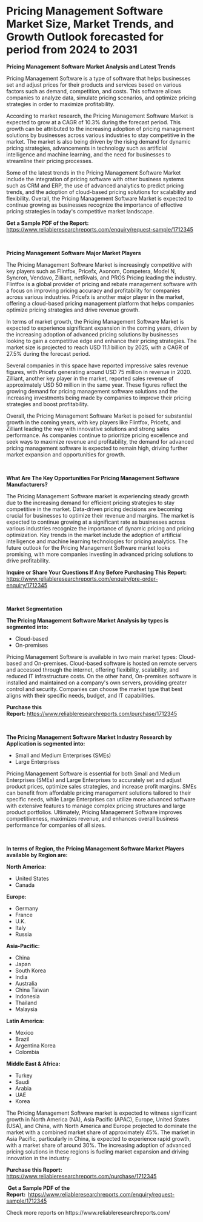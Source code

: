 <p><h1>Pricing Management Software Market Size, Market Trends, and Growth Outlook forecasted for period from 2024 to 2031</h1></p><p><strong>Pricing Management Software Market Analysis and Latest Trends</strong></p>
<p><p>Pricing Management Software is a type of software that helps businesses set and adjust prices for their products and services based on various factors such as demand, competition, and costs. This software allows companies to analyze data, simulate pricing scenarios, and optimize pricing strategies in order to maximize profitability.</p><p>According to market research, the Pricing Management Software Market is expected to grow at a CAGR of 10.3% during the forecast period. This growth can be attributed to the increasing adoption of pricing management solutions by businesses across various industries to stay competitive in the market. The market is also being driven by the rising demand for dynamic pricing strategies, advancements in technology such as artificial intelligence and machine learning, and the need for businesses to streamline their pricing processes.</p><p>Some of the latest trends in the Pricing Management Software Market include the integration of pricing software with other business systems such as CRM and ERP, the use of advanced analytics to predict pricing trends, and the adoption of cloud-based pricing solutions for scalability and flexibility. Overall, the Pricing Management Software Market is expected to continue growing as businesses recognize the importance of effective pricing strategies in today's competitive market landscape.</p></p>
<p><strong>Get a Sample PDF of the Report:&nbsp;</strong> <a href="https://www.reliableresearchreports.com/enquiry/request-sample/1712345">https://www.reliableresearchreports.com/enquiry/request-sample/1712345</a></p>
<p>&nbsp;</p>
<p><strong>Pricing Management Software Major Market Players</strong></p>
<p><p>The Pricing Management Software Market is increasingly competitive with key players such as Flintfox, Pricefx, Axonom, Competera, Model N, Syncron, Vendavo, Zilliant, netRivals, and PROS Pricing leading the industry. Flintfox is a global provider of pricing and rebate management software with a focus on improving pricing accuracy and profitability for companies across various industries. Pricefx is another major player in the market, offering a cloud-based pricing management platform that helps companies optimize pricing strategies and drive revenue growth.</p><p>In terms of market growth, the Pricing Management Software Market is expected to experience significant expansion in the coming years, driven by the increasing adoption of advanced pricing solutions by businesses looking to gain a competitive edge and enhance their pricing strategies. The market size is projected to reach USD 11.1 billion by 2025, with a CAGR of 27.5% during the forecast period.</p><p>Several companies in this space have reported impressive sales revenue figures, with Pricefx generating around USD 75 million in revenue in 2020. Zilliant, another key player in the market, reported sales revenue of approximately USD 50 million in the same year. These figures reflect the growing demand for pricing management software solutions and the increasing investments being made by companies to improve their pricing strategies and boost profitability.</p><p>Overall, the Pricing Management Software Market is poised for substantial growth in the coming years, with key players like Flintfox, Pricefx, and Zilliant leading the way with innovative solutions and strong sales performance. As companies continue to prioritize pricing excellence and seek ways to maximize revenue and profitability, the demand for advanced pricing management software is expected to remain high, driving further market expansion and opportunities for growth.</p></p>
<p>&nbsp;</p>
<p><strong>What Are The Key Opportunities For Pricing Management Software Manufacturers?</strong></p>
<p><p>The Pricing Management Software market is experiencing steady growth due to the increasing demand for efficient pricing strategies to stay competitive in the market. Data-driven pricing decisions are becoming crucial for businesses to optimize their revenue and margins. The market is expected to continue growing at a significant rate as businesses across various industries recognize the importance of dynamic pricing and pricing optimization. Key trends in the market include the adoption of artificial intelligence and machine learning technologies for pricing analytics. The future outlook for the Pricing Management Software market looks promising, with more companies investing in advanced pricing solutions to drive profitability.</p></p>
<p><strong>Inquire or Share Your Questions If Any Before Purchasing This Report:</strong> <a href="https://www.reliableresearchreports.com/enquiry/pre-order-enquiry/1712345">https://www.reliableresearchreports.com/enquiry/pre-order-enquiry/1712345</a></p>
<p>&nbsp;</p>
<p><strong>Market Segmentation</strong></p>
<p><strong>The Pricing Management Software Market Analysis by types is segmented into:</strong></p>
<p><ul><li>Cloud-based</li><li>On-premises</li></ul></p>
<p><p>Pricing Management Software is available in two main market types: Cloud-based and On-premises. Cloud-based software is hosted on remote servers and accessed through the internet, offering flexibility, scalability, and reduced IT infrastructure costs. On the other hand, On-premises software is installed and maintained on a company's own servers, providing greater control and security. Companies can choose the market type that best aligns with their specific needs, budget, and IT capabilities.</p></p>
<p><strong>Purchase this Report:&nbsp;</strong><a href="https://www.reliableresearchreports.com/purchase/1712345">https://www.reliableresearchreports.com/purchase/1712345</a></p>
<p>&nbsp;</p>
<p><strong>The Pricing Management Software Market Industry Research by Application is segmented into:</strong></p>
<p><ul><li>Small and Medium Enterprises (SMEs)</li><li>Large Enterprises</li></ul></p>
<p><p>Pricing Management Software is essential for both Small and Medium Enterprises (SMEs) and Large Enterprises to accurately set and adjust product prices, optimize sales strategies, and increase profit margins. SMEs can benefit from affordable pricing management solutions tailored to their specific needs, while Large Enterprises can utilize more advanced software with extensive features to manage complex pricing structures and large product portfolios. Ultimately, Pricing Management Software improves competitiveness, maximizes revenue, and enhances overall business performance for companies of all sizes.</p></p>
<p>&nbsp;</p>
<p><strong>In terms of Region, the Pricing Management Software Market Players available by Region are:</strong></p>
<p>
    <p> <strong> North America: </strong>
        <ul>
            <li>United States</li>
            <li>Canada</li>
        </ul>
        </p> 
    <p> <strong> Europe: </strong>
        <ul>
            <li>Germany</li>
            <li>France</li>
            <li>U.K.</li>
            <li>Italy</li>
            <li>Russia</li>
        </ul>
        </p> 
    <p> <strong> Asia-Pacific: </strong>
        <ul>
            <li>China</li>
            <li>Japan</li>
            <li>South Korea</li>
            <li>India</li>
            <li>Australia</li>
            <li>China Taiwan</li>
            <li>Indonesia</li>
            <li>Thailand</li>
            <li>Malaysia</li>
        </ul>
        </p> 
    <p> <strong> Latin America: </strong>
        <ul>
            <li>Mexico</li>
            <li>Brazil</li>
            <li>Argentina Korea</li>
            <li>Colombia</li>
        </ul>
        </p> 
    <p> <strong> Middle East & Africa: </strong>
        <ul>
            <li>Turkey</li>
            <li>Saudi</li>
            <li>Arabia</li>
            <li>UAE</li>
            <li>Korea</li>
        </ul>
    </p>
    </p>
<p><p>The Pricing Management Software market is expected to witness significant growth in North America (NA), Asia Pacific (APAC), Europe, United States (USA), and China, with North America and Europe projected to dominate the market with a combined market share of approximately 45%. The market in Asia Pacific, particularly in China, is expected to experience rapid growth, with a market share of around 30%. The increasing adoption of advanced pricing solutions in these regions is fueling market expansion and driving innovation in the industry.</p></p>
<p><strong>Purchase this Report: </strong><a href="https://www.reliableresearchreports.com/purchase/1712345">https://www.reliableresearchreports.com/purchase/1712345</a></p>
<p>&nbsp;<strong>Get a Sample PDF of the Report:&nbsp;&nbsp;</strong><a href="https://www.reliableresearchreports.com/enquiry/request-sample/1712345">https://www.reliableresearchreports.com/enquiry/request-sample/1712345</a></p>
<p><strong></strong></p>
<p>Check more reports on https://www.reliableresearchreports.com/</p>